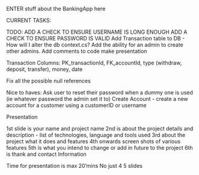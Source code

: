 ENTER stuff about the BankingApp here 

CURRENT TASKS:


TODO:
ADD A CHECK TO ENSURE USERNAME IS LONG ENOUGH
ADD A CHECK TO ENSURE PASSWORD IS VALID
Add Transaction table to DB - How will I alter the db context.cs? 
Add the ability for an admin to create other admins.
Add comments to code
make presentation

Transaction Columns:
PK_transactionId, FK_accountId, type (withdraw, deposit, transfer), money, date

Fix all the possible null references

Nice to haves: 
Ask user to reset their password when a dummy one is used (ie whatever password the admin set it to)
Create Account - create a new account for a customer using a customerID or username 


Presentation

1st slide is your name and project name
2nd is about the project details and description - list of technologies, language and tools used
3rd about the project what it does and features
4th onwards screen shots of various features
5th is what you intend to change or add in future to the project
6th is thank and contact Information

Time for presentation is max 20’mins
No just 4 5 slides
